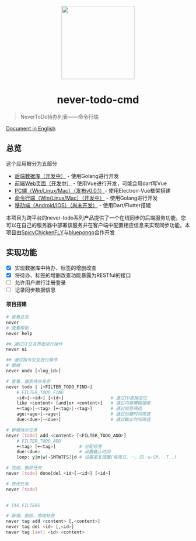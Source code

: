 <div align=center><img src="./static/logo.png" width = "200" height = "200" /><h1>never-todo-cmd</h1></div>


> NeverToDo待办列表——命令行端

[ Document in English ](./README_EN.md)

## 总览
这个应用被分为五部分
* [后端数据库（开发中）](https://github.com/SpicyChickenFLY/never-todo-backend) - 使用Golang进行开发
* [前端Web页面（开发中）](https://github.com/bluepongo/never-todo-frontend) - 使用Vue进行开发，可能会用dart写Vue
* [PC端（Win/Linux/Mac）（发布v0.0.1）](https://github.com/bluepongo/never-todo-client)- 使用Electron-Vue框架搭建
* [命令行端（Win/Linux/Mac）（开发中）](https://github.com/SpicyChickenFLY/never-todo-cmd) - 使用Golang进行开发
* [移动端（Android/IOS）（尚未开发）](https://github.com/SpicyChickenFLY/never-todo-mobile) - 使用Dart/Flutter搭建


本项目为跨平台的never-todo系列产品提供了一个在线同步的后端服务功能，您可以在自己的服务器中部署该服务并在客户端中配置相应信息来实现同步功能，本项目由[SpicyChickenFLY](https://github.com/SpicyChickenFLY)与[bluepongo](https://github.com/bluepongo)合作开发

## 实现功能
* [x] 实现数据库中待办、标签的增删改查
* [x] 将待办、标签的增删改查功能暴露为RESTful的接口
* [ ] 允许用户进行注册登录
* [ ] 记录同步数据信息

#### 项目搭建

```bash
# 查看总览
never
# 查看帮助
never help

## 通过UI交互界面进行操作
never ui

## 通过指令交互进行操作
# 撤销
never undo [<log_id>]

# 查看、搜索待办任务
never todo | [<FILTER_TODO_FIND>]
    # FILTER_TODO_FIND
    <id>[-<id>] [<id>]                  # 通过ID直接定位
    like <content> [and|or <content>]   # 通过内容模糊搜索
    +<tag>|-<tag> [+<tag>|-<tag>]       # 通过标签筛选
    age:<age>[-<age>]                   # 通过创建时间筛选
    due:<due>[-<due>]                   # 通过截止时间筛选

# 新增待办任务
never [todo] add <content> [<FILTER_TODO_ADD>]
    # FILTER_TODO_ADD
    +<tag> [+<tag>]         # 分配标签
    due:<due>               # 设置截止时间
    loop: y|m|w[-SMTWTFS]|d # 设置重复提醒(每周日，一，四：w-SM...T..)

# 完成、删除任务
never [todo] done|del <id>[-<id>] [<id>]

# 修改任务
never [todo] 
    

# TAG_FILTERS

# 新增、删除、修改标签
never tag add <content> [,<content>]
never tag del <id> [,<id>]
never tag [set] <id> <content>

```
